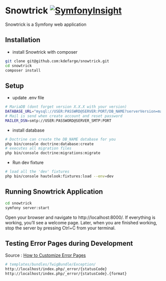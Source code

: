 # Snowtrick [![SymfonyInsight](https://insight.symfony.com/projects/c53b2a8b-160d-408c-802e-8bada2cedf44/mini.svg)](https://insight.symfony.com/projects/c53b2a8b-160d-408c-802e-8bada2cedf44)

Snowtrick is a Symfony web application

## Installation

- install Snowtrick with composer

```bash
git clone git@github.com:kdefarge/snowtrick.git
cd snowtrick
composer install
```

## Setup

- update .env file

```bash
# MariaDB (dont forget version X.X.X with your version)
DATABASE_URL="mysql://USER:PASSWRD@SERVER:PORT/DB_NAME?serverVersion=mariadb-X.X.X"
# Mail is send when create account and reset password
MAILER_DSN=smtp://USER:PASSWORD@SERVER_SMTP:PORT
```

- install database

```bash
# Doctrine can create the DB_NAME database for you
php bin/console doctrine:database:create
# executes all migration files
php bin/console doctrine:migrations:migrate
```

- Run dev fixture

```bash
# load all the 'dev' fixtures
php bin/console hautelook:fixtures:load --env=dev
```

## Running Snowtrick Application

```bash
cd snowtrick
symfony server:start
```

Open your browser and navigate to http://localhost:8000/. If everything is working, you’ll see a welcome page. Later, when you are finished working, stop the server by pressing Ctrl+C from your terminal.

## Testing Error Pages during Development

Source : [How to Customize Error Pages](https://symfony.com/doc/current/controller/error_pages.html)

```bash
# templates/bundles/TwigBundle/Exception/
http://localhost/index.php/_error/{statusCode}
http://localhost/index.php/_error/{statusCode}.{format}
```

